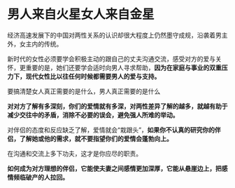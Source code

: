 # 男人来自火星女人来自金星

经济高速发展下的中国对两性关系的认识却很大程度上仍然墨守成规，沿袭着男主外，女主内的传统。

新时代的女性必须要学会积极主动的跟自己的丈夫沟通交流，感受对方的爱与关怀，更重要的是，她们还要学会适时向男人寻求帮助，**因为在家庭与事业的双重压力下，现代女性比以往任何时候都需要男人的爱与支持。**

要搞清楚女人真正需要的是什么，男人真正需要的是什么

**对对方了解有多深刻，你们的爱情就有多深，对两性差异了解的越多，就越有助于减少交往中的矛盾，消除不必要的误会，避免强人所难的举动。**

对伴侣的态度和反应缺乏了解，爱情就会“栽跟头”，**如果你不认真的研究你的伴侣，了解她或他的需求，就不要指望你们的爱情会蓬勃向上。**

在沟通和交流上多下功夫，这才是你应尽的职责。

**如何成为对方理想的伴侣，它能使夫妻之间感情更加深厚，它能从悬崖边上，把感情频临破产的人拉回。**